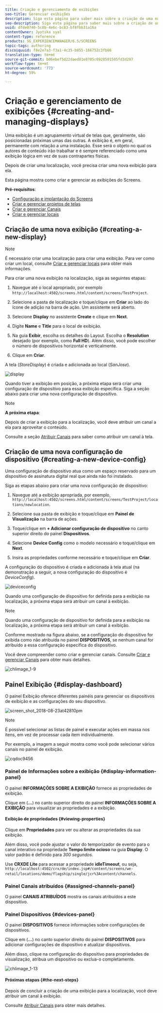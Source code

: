 ```yaml
---
title: Criação e gerenciamento de exibições
seo-title: Gerenciar exibições
description: Siga esta página para saber mais sobre a criação de uma nova exibição ou configuração de dispositivo. Além disso, saiba mais sobre o painel de exibição.
seo-description: Siga esta página para saber mais sobre a criação de uma nova exibição ou configuração de dispositivo. Além disso, saiba mais sobre o painel de exibição.
uuid: dfde0740-5c8b-4e6c-bc83-bf8fbb31a16a
contentOwner: Jyotika syal
content-type: reference
products: SG_EXPERIENCEMANAGER/6.5/SCREENS
topic-tags: authoring
discoiquuid: f8e2e7a3-f3a1-4c35-b055-166752c3fb86
translation-type: tm+mt
source-git-commit: b06ebef5d22daed81e8705c0928501505fd3d297
workflow-type: tm+mt
source-wordcount: '773'
ht-degree: 59%

---
```



# Criação e gerenciamento de exibições {#creating-and-managing-displays}

Uma exibição é um agrupamento virtual de telas que, geralmente, são posicionadas próximas umas das outras. A exibição é, em geral, permanente com relação a uma instalação. Esse será o objeto no qual os autores de conteúdo irão trabalhar e é sempre referenciado como uma exibição lógica em vez de suas contrapartes físicas.

Depois de criar uma localização, você precisa criar uma nova exibição para ela.

Esta página mostra como criar e gerenciar as exibições do Screens.

**Pré-requisitos**:

* [Configuração e implantação do Screens](configuring-screens-introduction.md)
* [Criar e gerenciar projetos de telas](creating-a-screens-project.md)
* [Criar e gerenciar Canais](managing-channels.md)
* [Criar e gerenciar locais](managing-locations.md)

## Criação de uma nova exibição {#creating-a-new-display}

>[!NOTE]
>
>É necessário criar uma localização para criar uma exibição. Para ver como criar um local, consulte [Criar e gerenciar locais](managing-locations.md) para obter mais informações.

Para criar uma nova exibição na localização, siga as seguintes etapas:

1. Navegue até o local apropriado, por exemplo `http://localhost:4502/screens.html/content/screens/TestProject`.
1. Selecione a pasta de localização e toque/clique em **Criar** ao lado do ícone de adição na barra de ação. Um assistente será aberto.
1. Selecione **Display** no assistente **Create** e clique em **Next**.

1. Digite **Name** e **Title** para o local de exibição.

1. Na guia **Exibir**, escolha os detalhes do Layout. Escolha o **Resolution** desejado (por exemplo, como **Full HD**). Além disso, você pode escolher o número de dispositivos horizontal e verticalmente.

1. Clique em **Criar**.

A tela (*StoreDisplay*) é criada e adicionada ao local (*SanJose*).

![display](assets/display.gif)

Quando tiver a exibição em posição, a próxima etapa será criar uma configuração de dispositivo para essa exibição específica. Siga a seção abaixo para criar uma nova configuração de dispositivo.

>[!NOTE]
>
>**A próxima etapa**:
>
>Depois de criar a exibição para a localização, você deve atribuir um canal a ela para aproveitar o conteúdo.
>
>Consulte a seção [Atribuir Canais](channel-assignment.md) para saber como atribuir um canal à tela.

## Criação de uma nova configuração de dispositivo {#creating-a-new-device-config}

Uma configuração de dispositivo atua como um espaço reservado para um dispositivo de assinatura digital real que ainda não foi instalado.

Siga as etapas abaixo para criar uma nova configuração de dispositivo:

1. Navegue até a exibição apropriada, por exemplo, `http://localhost:4502/screens.html/content/screens/TestProject/locations/newlocation`.
1. Selecione sua pasta de exibição e toque/clique em **Painel de Visualização** na barra de ações.
1. Toque/clique em **+ Adicionar configuração de dispositivo** no canto superior direito do painel **Dispositivos**.

1. Selecione **Device Config** como o modelo necessário e toque/clique em **Next**.

1. Insira as propriedades conforme necessário e toque/clique em **Criar**.

A configuração do dispositivo é criada e adicionada à tela atual (na demonstração a seguir, a nova configuração do dispositivo é *DeviceConfig*).

![deviceconfig](assets/deviceconfig.gif)

Quando uma configuração de dispositivo for definida para a exibição na localização, a próxima etapa será atribuir um canal à exibição.

>[!NOTE]
>
>Quando uma configuração de dispositivo for definida para a exibição na localização, a próxima etapa será atribuir um canal à exibição.
>
>Conforme mostrado na figura abaixo, se a configuração do dispositivo for exibida como não atribuída no painel **DISPOSITIVOS**, se nenhum canal for atribuído a essa configuração específica do dispositivo.
>
>Você deve compreender como criar e gerenciar canais. Consulte [Criar e gerenciar Canais](managing-channels.md) para obter mais detalhes.

![chlimage_1-9](assets/chlimage_1-9.png)

## Painel Exibição {#display-dashboard}

O painel Exibição oferece diferentes painéis para gerenciar os dispositivos de exibição e as configurações do seu dispositivo.

![screen_shot_2018-08-23at42810pm](assets/screen_shot_2018-08-23at42810pm.png)

>[!NOTE]
>
>É possível selecionar as listas de painel e executar ações em massa nos itens, em vez de processar cada item individualmente.
>
>Por exemplo, a imagem a seguir mostra como você pode selecionar vários canais no painel de exibição.

![cqdoc9456](assets/cqdoc9456.gif)

### Painel de Informações sobre a exibição {#display-information-panel}

O painel **INFORMAÇÕES SOBRE A EXIBIÇÃO** fornece as propriedades de exibição.

Clique em (**...**) no canto superior direito do painel **INFORMAÇÕES SOBRE A EXIBIÇÃO** para visualizar as propriedades e a exibição.


#### Exibição de propriedades {#viewing-properties}

Clique em **Propriedades** para ver ou alterar as propriedades da sua exibição.

Além disso, você pode ajustar o valor do temporizador de evento para o canal interativo na propriedade **Tempo limite ocioso** na guia **Display**. O valor padrão é definido para *300 segundos*.

Use **CRXDE Lite** para acessar a propriedade **idleTimeout**, ou seja, `http://localhost:4502/crx/de/index.jsp#/content/screens/we-retail/locations/demo/flagship/single/jcr%3Acontent/channels`.


### Painel Canais atribuídos {#assigned-channels-panel}

O painel **CANAIS ATRIBUÍDOS** mostra os canais atribuídos a este dispositivo.


### Painel Dispositivos {#devices-panel}

O painel **DISPOSITIVOS** fornece informações sobre configurações de dispositivos.

Clique em (**...**) no canto superior direito do painel **DISPOSITIVOS** para adicionar configurações de dispositivo e atualizar dispositivos.

Além disso, clique na configuração do dispositivo para propriedades de visualização, atribua um dispositivo ou exclua-o completamente.

![chlimage_1-13](assets/chlimage_1-13.png)

#### Próximas etapas {#the-next-steps}

Depois de concluir a criação de uma exibição para a localização, você deve atribuir um canal à exibição.

Consulte [Atribuir Canais](channel-assignment.md) para obter mais detalhes.
